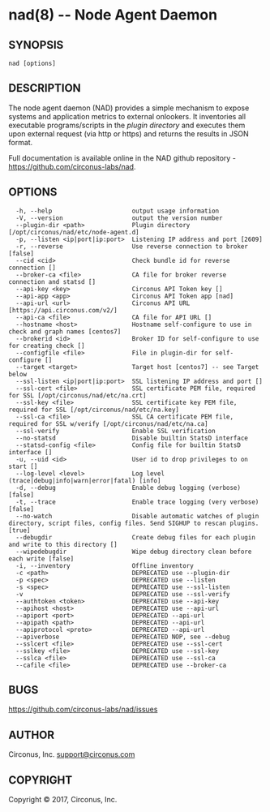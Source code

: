 # nad(8) -- Node Agent Daemon

## SYNOPSIS

`nad [options]`

## DESCRIPTION

The node agent daemon (NAD) provides a simple mechanism to expose systems and application metrics to external onlookers. It inventories all executable programs/scripts in the *plugin directory* and executes them upon external request (via http or https) and returns the results in JSON format.

Full documentation is available online in the NAD github repository - https://github.com/circonus-labs/nad.

## OPTIONS

```
  -h, --help                      output usage information
  -V, --version                   output the version number
  --plugin-dir <path>             Plugin directory [/opt/circonus/nad/etc/node-agent.d]
  -p, --listen <ip|port|ip:port>  Listening IP address and port [2609]
  -r, --reverse                   Use reverse connection to broker [false]
  --cid <cid>                     Check bundle id for reverse connection []
  --broker-ca <file>              CA file for broker reverse connection and statsd []
  --api-key <key>                 Circonus API Token key []
  --api-app <app>                 Circonus API Token app [nad]
  --api-url <url>                 Circonus API URL [https://api.circonus.com/v2/]
  --api-ca <file>                 CA file for API URL []
  --hostname <host>               Hostname self-configure to use in check and graph names [centos7]
  --brokerid <id>                 Broker ID for self-configure to use for creating check []
  --configfile <file>             File in plugin-dir for self-configure []
  --target <target>               Target host [centos7] -- see Target below
  --ssl-listen <ip|port|ip:port>  SSL listening IP address and port []
  --ssl-cert <file>               SSL certificate PEM file, required for SSL [/opt/circonus/nad/etc/na.crt]
  --ssl-key <file>                SSL certificate key PEM file, required for SSL [/opt/circonus/nad/etc/na.key]
  --ssl-ca <file>                 SSL CA certificate PEM file, required for SSL w/verify [/opt/circonus/nad/etc/na.ca]
  --ssl-verify                    Enable SSL verification
  --no-statsd                     Disable builtin StatsD interface
  --statsd-config <file>          Config file for builtin StatsD interface []
  -u, --uid <id>                  User id to drop privileges to on start []
  --log-level <level>             Log level (trace|debug|info|warn|error|fatal) [info]
  -d, --debug                     Enable debug logging (verbose) [false]
  -t, --trace                     Enable trace logging (very verbose) [false]
  --no-watch                      Disable automatic watches of plugin directory, script files, config files. Send SIGHUP to rescan plugins. [true]
  --debugdir                      Create debug files for each plugin and write to this directory []
  --wipedebugdir                  Wipe debug directory clean before each write [false]
  -i, --inventory                 Offline inventory
  -c <path>                       DEPRECATED use --plugin-dir
  -p <spec>                       DEPRECATED use --listen
  -s <spec>                       DEPRECATED use --ssl-listen
  -v                              DEPRECATED use --ssl-verify
  --authtoken <token>             DEPRECATED use --api-key
  --apihost <host>                DEPRECATED use --api-url
  --apiport <port>                DEPRECATED --api-url
  --apipath <path>                DEPRECATED --api-url
  --apiprotocol <proto>           DEPRECATED --api-url
  --apiverbose                    DEPRECATED NOP, see --debug
  --sslcert <file>                DEPRECATED use --ssl-cert
  --sslkey <file>                 DEPRECATED use --ssl-key
  --sslca <file>                  DEPRECATED use --ssl-ca
  --cafile <file>                 DEPRECATED use --broker-ca
```

## BUGS

https://github.com/circonus-labs/nad/issues

## AUTHOR
Circonus, Inc. <support@circonus.com>

## COPYRIGHT
Copyright &copy; 2017, Circonus, Inc.
